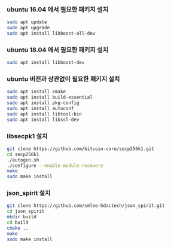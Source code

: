 ### ubuntu 16.04 에서 필요한 패키지 설치
```bash
sudo apt update
sudo apt upgrade
sudo apt install libboost-all-dev
```

### ubuntu 18.04 에서 필요한 패키지 설치
```bash
sudo apt install libboost-dev
```

### ubuntu 버전과 상관없이 필요한 패키지 설치
```bash
sudo apt install cmake
sudo apt install build-essential
sudo apt install pkg-config
sudo apt install autoconf
sudo apt install libtool-bin
sudo apt install libssl-dev
```

### libsecpk1 설치
```bash
git clone https://github.com/bitcoin-core/secp256k1.git
cd secp256k1
./autogen.sh
./configure --enable-module-recovery
make
sudo make install
```

### json_spirit 설치
```bash
git clone https://github.com/smlee-hdactech/json_spirit.git
cd json_spirit
mkdir build
cd build
cmake ..
make
sudo make install
```
